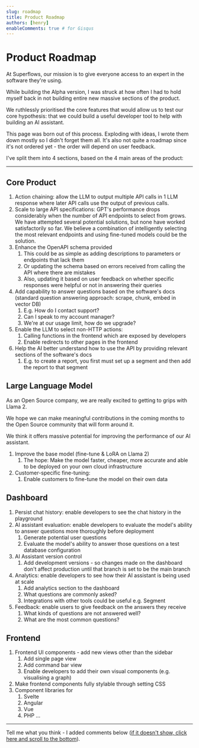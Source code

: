 ```yaml
---
slug: roadmap
title: Product Roadmap
authors: [henry]
enableComments: true # for Gisqus
---
```


# Product Roadmap

At Superflows, our mission is to give everyone access to an expert in the software they're using.

While building the Alpha version, I was struck at how often I had to hold myself back in not building entire new massive sections of the product.

We ruthlessly prioritised the core features that would allow us to test our core hypothesis: that we could build a useful developer tool to help with building an AI assistant.

This page was born out of this process. Exploding with ideas, I wrote them down mostly so I didn't forget them all. It's also not quite a roadmap since it's not ordered yet - the order will depend on user feedback.

I've split them into 4 sections, based on the 4 main areas of the product:

---

## Core Product

1. Action chaining: allow the LLM to output multiple API calls in 1 LLM response where later API calls use the output of previous calls.
2. Scale to large API specifications: GPT's performance drops considerably when the number of API endpoints to select from grows. We have attempted several potential solutions, but none have worked satisfactorily so far. We believe a combination of intelligently selecting the most relevant endpoints and using fine-tuned models could be the solution.
3. Enhance the OpenAPI schema provided
   1. This could be as simple as adding descriptions to parameters or endpoints that lack them
   2. Or updating the schema based on errors received from calling the API where there are mistakes
   3. Also, updating it based on user feedback on whether specific responses were helpful or not in answering their queries
4. Add capability to answer questions based on the software's docs (standard question answering approach: scrape, chunk, embed in vector DB)
   1. E.g. How do I contact support?
   2. Can I speak to my account manager?
   3. We're at our usage limit, how do we upgrade?
5. Enable the LLM to select non-HTTP actions:
   1. Calling functions in the frontend which are exposed by developers
   2. Enable redirects to other pages in the frontend
6. Help the AI better understand how to use the API by providing relevant sections of the software's docs
   1. E.g. to create a report, you first must set up a segment and then add the report to that segment

## Large Language Model

As an Open Source company, we are really excited to getting to grips with Llama 2.

We hope we can make meaningful contributions in the coming months to the Open Source community that will form around it.

We think it offers massive potential for improving the performance of our AI assistant.

1. Improve the base model (fine-tune & LoRA on Llama 2)
   1. The hope: Make the model faster, cheaper, more accurate and able to be deployed on your own cloud infrastructure
2. Customer-specific fine-tuning:
   1. Enable customers to fine-tune the model on their own data

## Dashboard

1. Persist chat history: enable developers to see the chat history in the playground
2. AI assistant evaluation: enable developers to evaluate the model's ability to answer questions more thoroughly before deployment
   1. Generate potential user questions
   2. Evaluate the model's ability to answer those questions on a test database configuration
3. AI Assistant version control
   1. Add development versions - so changes made on the dashboard don't affect production until that branch is set to be the main branch
4. Analytics: enable developers to see how their AI assistant is being used at scale
   1. Add analytics section to the dashboard
   2. What questions are commonly asked?
   3. Integrations with other tools could be useful e.g. Segment
5. Feedback: enable users to give feedback on the answers they receive
   1. What kinds of questions are not answered well?
   2. What are the most common questions?

## Frontend

1. Frontend UI components - add new views other than the sidebar
   1. Add single page view
   2. Add command bar view
   3. Enable developers to add their own visual components (e.g. visualising a graph)
2. Make frontend components fully stylable through setting CSS
3. Component libraries for
   1. Svelte
   2. Angular
   3. Vue
   4. PHP
      ...

---

Tell me what you think - I added comments below ([if it doesn't show, click here and scroll to the bottom](/blog/roadmap)).
